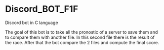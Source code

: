 # Discord_BOT_F1F
Discord bot in C language 

The goal of this bot is to take all the pronostic of a server to save them and to compare them
with another file. In this second file there is the result of the race.
After that the bot compare the 2 files and compute the final score.

